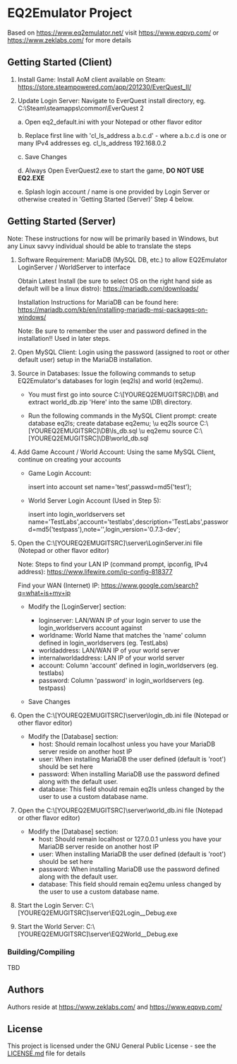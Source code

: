 # EQ2Emulator Project

Based on https://www.eq2emulator.net/ visit https://www.eqpvp.com/ or https://www.zeklabs.com/ for more details

## Getting Started (Client)

1. Install Game: Install AoM client available on Steam: https://store.steampowered.com/app/201230/EverQuest_II/

2. Update Login Server: Navigate to EverQuest install directory, eg. C:\Steam\steamapps\common\EverQuest 2

   a. Open eq2_default.ini with your Notepad or other flavor editor

   b. Replace first line with 'cl_ls_address a.b.c.d' - where a.b.c.d is one or many IPv4 addresses
      eg. cl_ls_address 192.168.0.2

   c. Save Changes

   d. Always Open EverQuest2.exe to start the game, **DO NOT USE EQ2.EXE**

   e. Splash login account / name is one provided by Login Server or otherwise created in 'Getting Started (Server)' Step 4 below.

## Getting Started (Server)

Note: These instructions for now will be primarily based in Windows, but any Linux savvy individual should be able to translate the steps

1. Software Requirement: MariaDB (MySQL DB, etc.) to allow EQ2Emulator LoginServer / WorldServer to interface

    Obtain Latest Install (be sure to select OS on the right hand side as default will be a linux distro): https://mariadb.com/downloads/

    Installation Instructions for MariaDB can be found here: https://mariadb.com/kb/en/installing-mariadb-msi-packages-on-windows/

    Note: Be sure to remember the user and password defined in the installation!!  Used in later steps.

2. Open MySQL Client: Login using the password (assigned to root or other default user) setup in the MariaDB installation.

3. Source in Databases: Issue the following commands to setup EQ2Emulator's databases for login (eq2ls) and world (eq2emu).

   - You must first go into source C:\\[YOUREQ2EMUGITSRC]\DB\ and extract world_db.zip 'Here' into the same \DB\ directory.

   - Run the following commands in the MySQL Client prompt:
      create database eq2ls;
      create database eq2emu;
      \u eq2ls
      source C:\\[YOUREQ2EMUGITSRC]\DB\ls_db.sql
      \u eq2emu
      source C:\\[YOUREQ2EMUGITSRC]\DB\world_db.sql

4. Add Game Account / World Account: Using the same MySQL Client, continue on creating your accounts
    - Game Login Account:
	
		insert into account set name='test',passwd=md5('test');
    - World Server Login Account (Used in Step 5): 
	
		insert into login_worldservers set name='TestLabs',account='testlabs',description='TestLabs',password=md5('testpass'),note='',login_version='0.7.3-dev';

5. Open the C:\\[YOUREQ2EMUGITSRC]\server\LoginServer.ini file (Notepad or other flavor editor)

    Note: Steps to find your LAN IP (command prompt, ipconfig, IPv4 address): https://www.lifewire.com/ip-config-818377

    Find your WAN (Internet) IP: https://www.google.com/search?q=what+is+my+ip

   - Modify the [LoginServer] section:
   
      - loginserver: LAN/WAN IP of your login server to use the login_worldservers account against
      - worldname: World Name that matches the 'name' column defined in login_worldservers (eg. TestLabs)
	  - worldaddress: LAN/WAN IP of your world server
	  - internalworldaddress: LAN IP of your world server
	  - account: Column 'account' defined in login_worldservers (eg. testlabs)
	  - password: Column 'password' in login_worldservers (eg. testpass)
   - Save Changes
   
6. Open the C:\\[YOUREQ2EMUGITSRC]\server\login_db.ini file (Notepad or other flavor editor)
   - Modify the [Database] section:
      - host: Should remain localhost unless you have your MariaDB server reside on another host IP
      - user: When installing MariaDB the user defined (default is 'root') should be set here
      - password: When installing MariaDB use the password defined along with the default user.
      - database: This field should remain eq2ls unless changed by the user to use a custom database name.

7. Open the C:\\[YOUREQ2EMUGITSRC]\server\world_db.ini file (Notepad or other flavor editor)
   - Modify the [Database] section:
      - host: Should remain localhost or 127.0.0.1 unless you have your MariaDB server reside on another host IP
      - user: When installing MariaDB the user defined (default is 'root') should be set here
      - password: When installing MariaDB use the password defined along with the default user.
      - database: This field should remain eq2emu unless changed by the user to use a custom database name.

8. Start the Login Server: C:\\[YOUREQ2EMUGITSRC]\server\EQ2Login__Debug.exe

9. Start the World Server: C:\\[YOUREQ2EMUGITSRC]\server\EQ2World__Debug.exe

### Building/Compiling

TBD

## Authors

Authors reside at https://www.zeklabs.com/ and https://www.eqpvp.com/

## License

This project is licensed under the GNU General Public License - see the [LICENSE.md](LICENSE.md) file for details